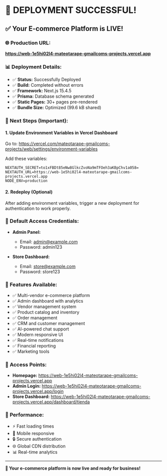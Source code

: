 # 🎉 DEPLOYMENT SUCCESSFUL!

## ✅ Your E-commerce Platform is LIVE!

### 🌐 **Production URL:**
**https://web-1e5hi02l4-mateotarape-gmailcoms-projects.vercel.app**

### 📊 **Deployment Details:**
- ✅ **Status:** Successfully Deployed
- ✅ **Build:** Completed without errors
- ✅ **Framework:** Next.js 15.4.5
- ✅ **Prisma:** Database schema generated
- ✅ **Static Pages:** 30+ pages pre-rendered
- ✅ **Bundle Size:** Optimized (99.6 kB shared)

### 🔧 **Next Steps (Important):**

#### 1. Update Environment Variables in Vercel Dashboard
Go to: https://vercel.com/mateotarape-gmailcoms-projects/web/settings/environment-variables

Add these variables:
```
NEXTAUTH_SECRET=to1xFBDt85eNw8GlkcZvoNa9mTFOeh3aKBpChv1a058=
NEXTAUTH_URL=https://web-1e5hi02l4-mateotarape-gmailcoms-projects.vercel.app
NODE_ENV=production
```

#### 2. Redeploy (Optional)
After adding environment variables, trigger a new deployment for authentication to work properly.

### 🔑 **Default Access Credentials:**
- **Admin Panel:** 
  - Email: admin@example.com
  - Password: admin123
  
- **Store Dashboard:**
  - Email: store@example.com  
  - Password: store123

### 🚀 **Features Available:**
- ✅ Multi-vendor e-commerce platform
- ✅ Admin dashboard with analytics
- ✅ Vendor management system
- ✅ Product catalog and inventory
- ✅ Order management
- ✅ CRM and customer management
- ✅ AI-powered chat support
- ✅ Modern responsive UI
- ✅ Real-time notifications
- ✅ Financial reporting
- ✅ Marketing tools

### 📱 **Access Points:**
- **Homepage:** https://web-1e5hi02l4-mateotarape-gmailcoms-projects.vercel.app
- **Admin Login:** https://web-1e5hi02l4-mateotarape-gmailcoms-projects.vercel.app/login
- **Store Dashboard:** https://web-1e5hi02l4-mateotarape-gmailcoms-projects.vercel.app/dashboard/tienda

### 🎯 **Performance:**
- ⚡ Fast loading times
- 📱 Mobile responsive
- 🔒 Secure authentication
- 🌐 Global CDN distribution
- 📊 Real-time analytics

---
**🎉 Your e-commerce platform is now live and ready for business!**
